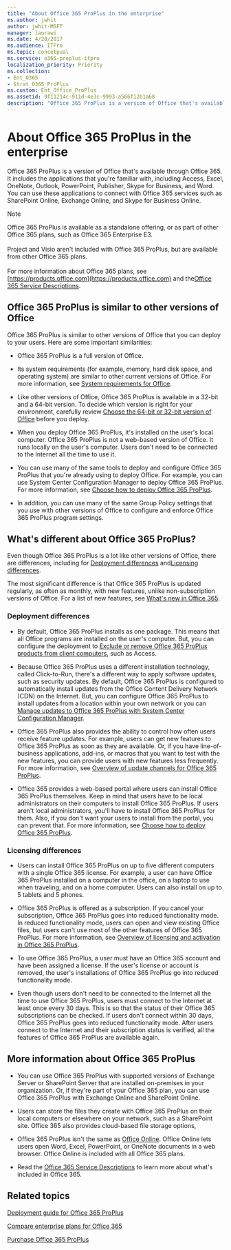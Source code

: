 ```yaml
---
title: "About Office 365 ProPlus in the enterprise"
ms.author: jwhit
author: jwhit-MSFT
manager: laurawi
ms.date: 4/20/2017
ms.audience: ITPro
ms.topic: concetpual
ms.service: o365-proplus-itpro
localization_priority: Priority
ms.collection: 
- Ent_O365
- Strat_O365_ProPlus
ms.custom: Ent_Office_ProPlus
ms.assetid: 9f11214c-911d-4e3c-9993-a566f12b1a68
description: "Office 365 ProPlus is a version of Office that's available through Office 365. It includes the applications that you're familiar with, including Access, Excel, OneNote, Outlook, PowerPoint, Publisher, Skype for Business, and Word. You can use these applications to connect with Office 365 services such as SharePoint Online, Exchange Online, and Skype for Business Online."
---
```


# About Office 365 ProPlus in the enterprise

Office 365 ProPlus is a version of Office that's available through Office 365. It includes the applications that you're familiar with, including Access, Excel, OneNote, Outlook, PowerPoint, Publisher, Skype for Business, and Word. You can use these applications to connect with Office 365 services such as SharePoint Online, Exchange Online, and Skype for Business Online. 
  
> [!NOTE]
> Office 365 ProPlus is available as a standalone offering, or as part of other Office 365 plans, such as Office 365 Enterprise E3. <br/><br/> Project and Visio aren't included with Office 365 ProPlus, but are available from other Office 365 plans.<br/><br/> For more information about Office 365 plans, see [https://products.office.com](https://products.office.com) and the[Office 365 Service Descriptions](https://go.microsoft.com/fwlink/p/?LinkID=303961). 
  
## Office 365 ProPlus is similar to other versions of Office
<a name="BKMK_Similar"> </a>

Office 365 ProPlus is similar to other versions of Office that you can deploy to your users. Here are some important similarities:
  
- Office 365 ProPlus is a full version of Office. 
    
- Its system requirements (for example, memory, hard disk space, and operating system) are similar to other current versions of Office. For more information, see [System requirements for Office](https://products.office.com/office-system-requirements).
    
- Like other versions of Office, Office 365 ProPlus is available in a 32-bit and a 64-bit version. To decide which version is right for your environment, carefully review [Choose the 64-bit or 32-bit version of Office](https://support.office.com/en-us/article/Choose-between-the-64-bit-or-32-bit-version-of-Office-2dee7807-8f95-4d0c-b5fe-6c6f49b8d261) before you deploy.
    
- When you deploy Office 365 ProPlus, it's installed on the user's local computer. Office 365 ProPlus is not a web-based version of Office. It runs locally on the user's computer. Users don't need to be connected to the Internet all the time to use it.
    
- You can use many of the same tools to deploy and configure Office 365 ProPlus that you're already using to deploy Office. For example, you can use System Center Configuration Manager to deploy Office 365 ProPlus. For more information, see [Choose how to deploy Office 365 ProPlus](choose-how-to-deploy-office-365-proplus.md).
    
- In addition, you can use many of the same Group Policy settings that you use with other versions of Office to configure and enforce Office 365 ProPlus program settings. 
    
## What's different about Office 365 ProPlus?
<a name="BKMK_Different"> </a>

Even though Office 365 ProPlus is a lot like other versions of Office, there are differences, including for [Deployment differences](about-office-365-proplus-in-the-enterprise.md#BKMK_Deployment) and[Licensing differences](about-office-365-proplus-in-the-enterprise.md#BKMK_Licensing). 
  
The most significant difference is that Office 365 ProPlus is updated regularly, as often as monthly, with new features, unlike non-subscription versions of Office. For a list of new features, see [What's new in Office 365](https://support.office.com/en-us/article/What-s-new-in-Office-365-95c8d81d-08ba-42c1-914f-bca4603e1426).
  
### Deployment differences
<a name="BKMK_Deployment"> </a>

- By default, Office 365 ProPlus installs as one package. This means that all Office programs are installed on the user's computer. But, you can configure the deployment to [Exclude or remove Office 365 ProPlus products from client computers](overview-of-the-office-2016-deployment-tool.md#BKMK_excludeorremove), such as Access.
    
- Because Office 365 ProPlus uses a different installation technology, called Click-to-Run, there's a different way to apply software updates, such as security updates. By default, Office 365 ProPlus is configured to automatically install updates from the Office Content Delivery Network (CDN) on the Internet. But, you can configure Office 365 ProPlus to install updates from a location within your own network or you can [Manage updates to Office 365 ProPlus with System Center Configuration Manager](manage-updates-to-office-365-proplus-with-system-center-configuration-manager.md).
    
- Office 365 ProPlus also provides the ability to control how often users receive feature updates. For example, users can get new features to Office 365 ProPlus as soon as they are available. Or, if you have line-of-business applications, add-ins, or macros that you want to test with the new features, you can provide users with new features less frequently. For more information, see [Overview of update channels for Office 365 ProPlus](overview-of-update-channels-for-office-365-proplus.md).
    
- Office 365 provides a web-based portal where users can install Office 365 ProPlus themselves. Keep in mind that users have to be local administrators on their computers to install Office 365 ProPlus. If users aren't local administrators, you'll have to install Office 365 ProPlus for them. Also, if you don't want your users to install from the portal, you can prevent that. For more information, see [Choose how to deploy Office 365 ProPlus](choose-how-to-deploy-office-365-proplus.md).
    
### Licensing differences
<a name="BKMK_Licensing"> </a>

- Users can install Office 365 ProPlus on up to five different computers with a single Office 365 license. For example, a user can have Office 365 ProPlus installed on a computer in the office, on a laptop to use when traveling, and on a home computer. Users can also install on up to 5 tablets and 5 phones.
    
- Office 365 ProPlus is offered as a subscription. If you cancel your subscription, Office 365 ProPlus goes into reduced functionality mode. In reduced functionality mode, users can open and view existing Office files, but users can't use most of the other features of Office 365 ProPlus. For more information, see [Overview of licensing and activation in Office 365 ProPlus](overview-of-licensing-and-activation-in-office-365-proplus.md).
    
- To use Office 365 ProPlus, a user must have an Office 365 account and have been assigned a license. If the user's license or account is removed, the user's installations of Office 365 ProPlus go into reduced functionality mode.
    
- Even though users don't need to be connected to the Internet all the time to use Office 365 ProPlus, users must connect to the Internet at least once every 30 days. This is so that the status of their Office 365 subscriptions can be checked. If users don't connect within 30 days, Office 365 ProPlus goes into reduced functionality mode. After users connect to the Internet and their subscription status is verified, all the features of Office 365 ProPlus are available again.
    
## More information about Office 365 ProPlus
<a name="BKMK_MoreInfo"> </a>

- You can use Office 365 ProPlus with supported versions of Exchange Server or SharePoint Server that are installed on-premises in your organization. Or, if they're part of your Office 365 plan, you can use Office 365 ProPlus with Exchange Online and SharePoint Online.
    
- Users can store the files they create with Office 365 ProPlus on their local computers or elsewhere on your network, such as a SharePoint site. Office 365 also provides cloud-based file storage options,
    
- Office 365 ProPlus isn't the same as [Office Online](https://go.microsoft.com/fwlink/p/?LinkID=303963). Office Online lets users open Word, Excel, PowerPoint, or OneNote documents in a web browser. Office Online is included with all Office 365 plans.
    
- Read the [Office 365 Service Descriptions](https://go.microsoft.com/fwlink/p/?LinkID=303961) to learn more about what's included in Office 365.
    
## Related topics
[Deployment guide for Office 365 ProPlus](deployment-guide-for-office-365-proplus.md)
  
[Compare enterprise plans for Office 365](https://products.office.com/en-us/business/compare-more-office-365-for-business-plans)
  
[Purchase Office 365 ProPlus](https://go.microsoft.com/fwlink/p/?LinkID=329114)

